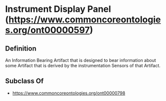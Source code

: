 # Instrument Display Panel (https://www.commoncoreontologies.org/ont00000597)

## Definition
An Information Bearing Artifact that is designed to bear information about some Artifact that is derived by the instrumentation Sensors of that Artifact.

## Subclass Of
- https://www.commoncoreontologies.org/ont00000798

